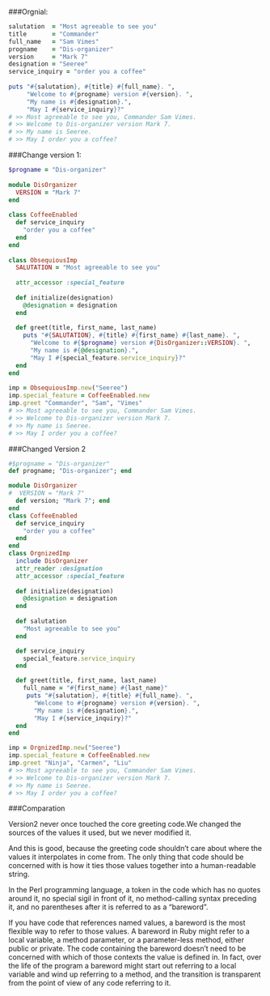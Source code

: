 ###Orgnial:
```ruby
salutation  = "Most agreeable to see you"
title       = "Commander"
full_name   = "Sam Vimes"
progname    = "Dis-organizer"
version     = "Mark 7"
designation = "Seeree"
service_inquiry = "order you a coffee"
 
puts "#{salutation}, #{title} #{full_name}. ",
     "Welcome to #{progname} version #{version}. ",
     "My name is #{designation}.",
     "May I #{service_inquiry}?"
# >> Most agreeable to see you, Commander Sam Vimes. 
# >> Welcome to Dis-organizer version Mark 7. 
# >> My name is Seeree.
# >> May I order you a coffee?
```
###Change version 1:

```ruby
$progname = "Dis-organizer"
 
module DisOrganizer
  VERSION = "Mark 7"
end
 
class CoffeeEnabled
  def service_inquiry 
    "order you a coffee"
  end
end
 
class ObsequiousImp
  SALUTATION = "Most agreeable to see you"
 
  attr_accessor :special_feature
 
  def initialize(designation)
    @designation = designation
  end
 
  def greet(title, first_name, last_name)
    puts "#{SALUTATION}, #{title} #{first_name} #{last_name}. ",
      "Welcome to #{$progname} version #{DisOrganizer::VERSION}. ",
      "My name is #{@designation}.",
      "May I #{special_feature.service_inquiry}?"
  end
end
 
imp = ObsequiousImp.new("Seeree")
imp.special_feature = CoffeeEnabled.new
imp.greet "Commander", "Sam", "Vimes"
# >> Most agreeable to see you, Commander Sam Vimes. 
# >> Welcome to Dis-organizer version Mark 7. 
# >> My name is Seeree.
# >> May I order you a coffee?
```

###Changed Version 2

```ruby
#$progname = "Dis-organizer"
def progname; "Dis-organizer"; end

module DisOrganizer
#  VERSION = "Mark 7"
  def version; "Mark 7"; end
end
class CoffeeEnabled
  def service_inquiry
    "order you a coffee"
  end
end
class OrgnizedImp
  include DisOrganizer
  attr_reader :designation
  attr_accessor :special_feature
  
  def initialize(designation)
    @designation = designation
  end
 
  def salutation
    "Most agreeable to see you"
  end 

  def service_inquiry
    special_feature.service_inquiry
  end

  def greet(title, first_name, last_name)
    full_name = "#{first_name} #{last_name}"
     puts "#{salutation}, #{title} #{full_name}. ",
       "Welcome to #{progname} version #{version}. ",
       "My name is #{designation}.",
       "May I #{service_inquiry}?"
  end
end

imp = OrgnizedImp.new("Seeree")
imp.special_feature = CoffeeEnabled.new
imp.greet "Ninja", "Carmen", "Liu"
# >> Most agreeable to see you, Commander Sam Vimes. 
# >> Welcome to Dis-organizer version Mark 7. 
# >> My name is Seeree.
# >> May I order you a coffee?
```

###Comparation

  Version2 never once touched the core greeting code.We changed the sources of the values it used, but we never modified it.

  And this is good, because the greeting code shouldn’t care about where the values it interpolates in come from. The only thing that code should be concerned with is how it ties those values together into a human-readable string.

  In the Perl programming language, a token in the code which has no quotes around it, no special sigil in front of it, no method-calling syntax preceding it, and no parentheses after it is referred to as a “bareword”. 

  If you have code that references named values, a bareword is the most flexible way to refer to those values. A bareword in Ruby might refer to a local variable, a method parameter, or a parameter-less method, either public or private. The code containing the bareword doesn’t need to be concerned with which of those contexts the value is defined in. In fact, over the life of the program a bareword might start out referring to a local variable and wind up referring to a method, and the transition is transparent from the point of view of any code referring to it.
